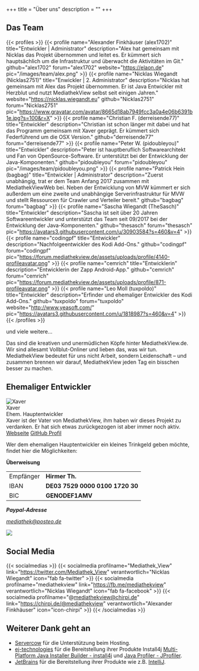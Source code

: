 +++
title = "Über uns"
description = ""
+++

## Das Team
{{< profiles >}}
    {{< profile name="Alexander Finkhäuser (alex1702)" title="Entwickler | Administrator" description="Alex hat gemeinsam mit Nicklas das Projekt übernommen und leitet es. Er kümmert sich hauptsächlich um die Infrastruktur und überwacht die Aktivitäten im Git." github="alex1702" forum="alex1702" website="https://elaon.de" pic="/images/team/alex.png" >}}
    {{< profile name="Nicklas Wiegandt (Nicklas2751)" title="Enwickler | 2. Administrator" description="Nicklas hat gemeinsam mit Alex das Projekt übernommen. Er ist Java Entwickler mit Herzblut und nutzt MediathekView selbst seit einigen Jahren." website="https://nicklas.wiegandt.eu" github="Nicklas2751" forum="Nicklas2751" pic="https://www.gravatar.com/avatar/8665d18ab7949fcc3a0a4e06b6391b1e.jpg?s=100&r=X" >}}
    {{< profile name="Christian F. (derreisende77)" title="Entwickler" description="Christian ist schon länger mit dabei und hat das Programm gemeinsam mit Xaver geprägt. Er kümmert sich Federführend um die OSX Version." github="derreisende77" forum="derreisende77" >}}
    {{< profile name="Peter W. (pidoubleyou)" title="Entwickler" description="Peter ist hauptberuflich Softwarearchitekt und Fan von OpenSource-Software. Er unterstützt bei der Entwicklung der Java-Komponenten." github="pidoubleyou" forum="pidoubleyou" pic="/images/team/pidoubleyou.png" >}}
    {{< profile name="Patrick Hein (bagbag)" title="Entwickler | Administrator" description="Zuerst unabhängig, trat er dem Team Anfang 2017 zusammen mit MediathekViewWeb bei. Neben der Entwicklung von MVW kümmert er sich außerdem um eine zweite und unabhängige Serverinfrastruktur für MVW und stellt Ressourcen für Crawler und Verteiler bereit." github="bagbag" forum="bagbag" >}}
    {{< profile name="Sascha Wiegandt (TheSasch)" title="Entwickler" description="Sascha ist seit über 20 Jahren Softwareentwickler und unterstützt das Team seit 09/2017 bei der Entwicklung der Java-Komponenten." github="thesasch" forum="thesasch" pic="https://avatars3.githubusercontent.com/u/30903584?s=460&v=4" >}}
    {{< profile name="codingpf" title="Entwickler" description="Nachfolgeentwickler des Kodi Add-Ons." github="codingpf" forum="codingpf" pic="https://forum.mediathekview.de/assets/uploads/profile/4140-profileavatar.png" >}}
    {{< profile name="cemrich" title="Entwicklerin" description="Entwicklerin der Zapp Android-App." github="cemrich" forum="cemrich" pic="https://forum.mediathekview.de/assets/uploads/profile/871-profileavatar.png" >}}
    {{< profile name="Leo Moll (tuxpoldo)" title="Entwickler" description="Erfinder und ehemaliger Entwickler des Kodi Add-Ons." github="tuxpoldo" forum="tuxpoldo" website="http://www.yeasoft.com/" pic="https://avatars3.githubusercontent.com/u/1818987?s=460&v=4" >}}
{{< /profiles >}}

<div class="ueberuns-box">

und viele weitere...

Das sind die kreativen und unermüdlichen Köpfe hinter MediathekView.de. Wir sind allesamt Vollblut-Onliner und lieben das, was wir tun. MediathekView bedeutet für uns nicht Arbeit, sondern Leidenschaft – und zusammen brennen wir darauf, MediathekView jeden Tag ein bisschen besser zu machen.

</div>

## Ehemaliger Entwickler

<div clas="row" class="ehemaliger-box">
<div class="col-xs-12 col-sm-10 col-md-10 col-lg-10 profile">
<div class="row">
<div class="col-xs-12 col-sm-3 col-md-3 col-lg-3 profilePic">
<img src="/images/platzhalter_male.png" alt="Xaver">
</div>
<div class="col-xs-12 col-sm-9">
<div class="profileName">Xaver</div>
<div class="profileTitle">Ehem. Hauptentwickler</div>
<div class="profileDesc">
Xaver ist der Vater von MediathekView, ihm haben wir dieses Projekt zu verdanken. Er hat sich etwas zurückgezogen ist aber immer noch aktiv.
</div>
</div>
</div>
<div class="row profileLinks">
<div class="col-sm-3 col-md-3 col-lg-3"></div>
<a class="col-xs-12 col-sm-3 col-md-3 col-lg-2 btn btn-default btn-md" target="_blank" href="http://www.p2tools.de/">Webseite</a>
<a class="col-xs-12 col-sm-3 col-md-3 col-lg-2 btn btn-default btn-md" target="_blank" href="https://github.com/xaverW">GitHub Profil</a>
</div>
<div class="row">
<div class="col-xs-12 col-sm-12">
<p>Wer dem ehemaligen Hauptentwickler ein kleines Trinkgeld geben möchte, findet hier die Möglichkeiten:</p>
<b>Überweisung</b>

<table class="table">
<tr>
<td>Empfänger</td>
<td><b>Hirmer Th.</b></td>
<tr>
<tr>
<td>IBAN</td>
<td><b>DE03 7529 0000 0100 1720 30</b></td>
<tr>
<tr>
<td>BIC</td>
<td><b>GENODEF1AMV</b></td>
<tr>
</table>
<div class="row">
<div class="col-sm-3">
<address>
  <strong>Paypal-Adresse</strong><br>
  <p class="adresse"><a href="https://www.paypal.me/Mediathek" target="_blank">mediathek@posteo.de</a></p>
</address>
</div>
<div class="col-sm-2">
<a href="https://www.paypal.com/cgi-bin/webscr?cmd=_s-xclick&hosted_button_id=7PSSW427UETV6" target="_blank">
  <img src="../images/paypal_spenden.png">
</a>
</div>
</div>
</div>
</div>
</div>
</div>


<div style="clear: both;"></div>

## Social Media
{{< socialmedias >}}
    {{< socialmedia profilname="Mediathek_View" link="https://twitter.com/Mediathek_View" verantwortlich="Nicklas Wiegandt" icon="fab fa-twitter" >}}
    {{< socialmedia profilname="mediathekview" link="https://fb.me/mediathekview" verantwortlich="Nicklas Wiegandt" icon="fab fa-facebook" >}}
    {{< socialmedia profilname="@mediathekview@chirpi.de" link="https://chirpi.de/@mediathekview" verantwortlich="Alexander Finkhäuser" icon="icon-chirpi" >}}
{{< /socialmedias >}}

## Weiterer Dank geht an
* [Servercow](https://servercow.de/) für die Unterstützung beim Hosting.
* [ej-technologies](https://www.ej-technologies.com/) für die Bereitstellung ihrer Produkte Install4j [Multi-Platform Java Installer Builder - install4j](https://www.ej-technologies.com/products/install4j/overview.html)  und [Java Profiler - JProfiler](https://www.ej-technologies.com/products/jprofiler/overview.html).
* [JetBrains](https://www.jetbrains.com/) für die Bereitstellung ihrer Produkte wie z.B. [IntelliJ](https://www.jetbrains.com/idea/).
